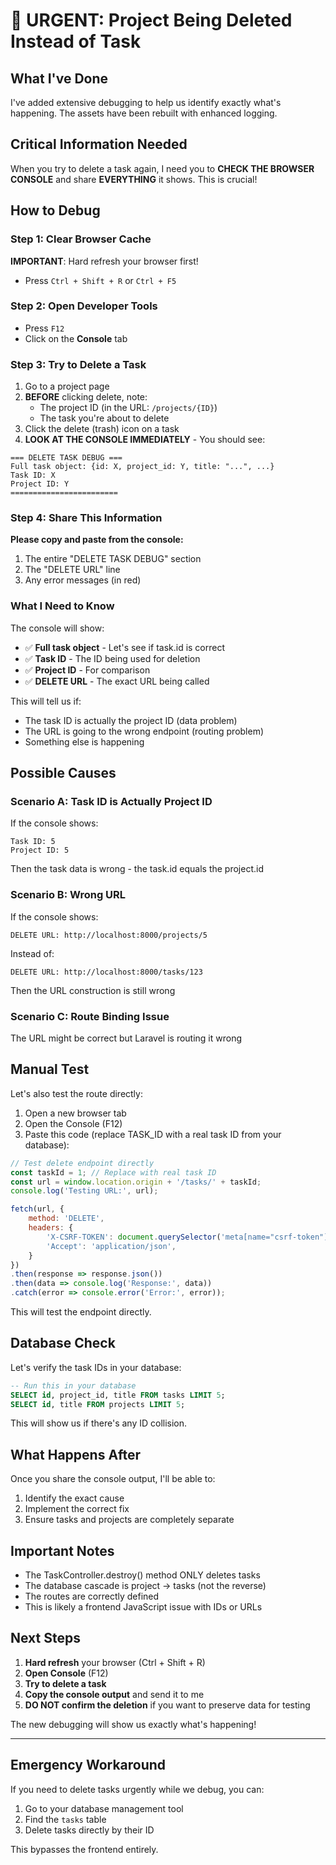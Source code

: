 # 🚨 URGENT: Project Being Deleted Instead of Task

## What I've Done

I've added extensive debugging to help us identify exactly what's happening. The assets have been rebuilt with enhanced logging.

## Critical Information Needed

When you try to delete a task again, I need you to **CHECK THE BROWSER CONSOLE** and share **EVERYTHING** it shows. This is crucial!

## How to Debug

### Step 1: Clear Browser Cache
**IMPORTANT**: Hard refresh your browser first!
- Press `Ctrl + Shift + R` or `Ctrl + F5`

### Step 2: Open Developer Tools
- Press `F12`
- Click on the **Console** tab

### Step 3: Try to Delete a Task
1. Go to a project page
2. **BEFORE** clicking delete, note:
   - The project ID (in the URL: `/projects/{ID}`)
   - The task you're about to delete
3. Click the delete (trash) icon on a task
4. **LOOK AT THE CONSOLE IMMEDIATELY** - You should see:

```
=== DELETE TASK DEBUG ===
Full task object: {id: X, project_id: Y, title: "...", ...}
Task ID: X
Project ID: Y
========================
```

### Step 4: Share This Information

**Please copy and paste from the console:**
1. The entire "DELETE TASK DEBUG" section
2. The "DELETE URL" line
3. Any error messages (in red)

### What I Need to Know

The console will show:
- ✅ **Full task object** - Let's see if task.id is correct
- ✅ **Task ID** - The ID being used for deletion
- ✅ **Project ID** - For comparison
- ✅ **DELETE URL** - The exact URL being called

This will tell us if:
- The task ID is actually the project ID (data problem)
- The URL is going to the wrong endpoint (routing problem)
- Something else is happening

## Possible Causes

### Scenario A: Task ID is Actually Project ID
If the console shows:
```
Task ID: 5
Project ID: 5
```
Then the task data is wrong - the task.id equals the project.id

### Scenario B: Wrong URL
If the console shows:
```
DELETE URL: http://localhost:8000/projects/5
```
Instead of:
```
DELETE URL: http://localhost:8000/tasks/123
```
Then the URL construction is still wrong

### Scenario C: Route Binding Issue
The URL might be correct but Laravel is routing it wrong

## Manual Test

Let's also test the route directly:

1. Open a new browser tab
2. Open the Console (F12)
3. Paste this code (replace TASK_ID with a real task ID from your database):

```javascript
// Test delete endpoint directly
const taskId = 1; // Replace with real task ID
const url = window.location.origin + '/tasks/' + taskId;
console.log('Testing URL:', url);

fetch(url, {
    method: 'DELETE',
    headers: {
        'X-CSRF-TOKEN': document.querySelector('meta[name="csrf-token"]').content,
        'Accept': 'application/json',
    }
})
.then(response => response.json())
.then(data => console.log('Response:', data))
.catch(error => console.error('Error:', error));
```

This will test the endpoint directly.

## Database Check

Let's verify the task IDs in your database:

```sql
-- Run this in your database
SELECT id, project_id, title FROM tasks LIMIT 5;
SELECT id, title FROM projects LIMIT 5;
```

This will show us if there's any ID collision.

## What Happens After

Once you share the console output, I'll be able to:
1. Identify the exact cause
2. Implement the correct fix
3. Ensure tasks and projects are completely separate

## Important Notes

- The TaskController.destroy() method ONLY deletes tasks
- The database cascade is project → tasks (not the reverse)
- The routes are correctly defined
- This is likely a frontend JavaScript issue with IDs or URLs

## Next Steps

1. **Hard refresh** your browser (Ctrl + Shift + R)
2. **Open Console** (F12)
3. **Try to delete a task**
4. **Copy the console output** and send it to me
5. **DO NOT confirm the deletion** if you want to preserve data for testing

The new debugging will show us exactly what's happening!

---

## Emergency Workaround

If you need to delete tasks urgently while we debug, you can:

1. Go to your database management tool
2. Find the `tasks` table
3. Delete tasks directly by their ID

This bypasses the frontend entirely.

